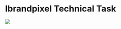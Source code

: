 <h1>Ibrandpixel Technical Task</h1>

<img src="https://cdn-images-1.medium.com/max/800/1*X1tFfBR1ugkMzNIHKLtgLw.png"/>
